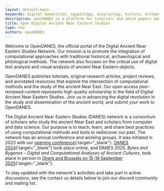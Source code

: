 ```yaml
---
layout: default-main
keywords: digital humanities, egyptology, assyriology, history, archaeology, natural language processing, computer vision
description: openDANES is a platform for tutorials and white papers about using computational methodologies for ancient Near Eastern studies.
title: Open Digital Ancient Near Eastern Studies
type: nav
authors: openDANES
---
```


Welcome to OpenDANES, the official portal of the Digital Ancient Near Eastern Studies Network. Our mission is to promote the integration of computational approaches with traditional historical, archaeological and philological methods. The network also focuses on the critical use of digital text analysis and visual analysis of ancient Near Eastern objects.

OpenDANES publishes tutorials, original research articles, project reviews, and annotated resources that explore the intersection of computational methods and the study of the ancient Near East. Our open access peer-reviewed content represents high quality scholarship in the field of Digital Ancient Near Eastern Studies. Join us in advancing the digital revolution in the study and dissemination of the ancient world, and submit your work to OpenDANES.

The Digital Ancient Near Eastern Studies (DANES) network is a consortium of scholars who study the ancient Near East and scholars from computer and data science. Our purpose is to teach, learn, and share best practices of using computational methods and tools to rediscover our past. The network has an annual conference and working groups. It was initiated in 2023 with our [opening conference](https://digitalpasts.github.io/DANES/){:target="_blank"}. [DANES 2024](https://digitalpasts.github.io/DANES2024/){:target="_blank"} took place online, and DANES 2025, *Bytes and Bygones – Digital and Computational Analyses of Ancient Cultures*, took place in person in [Ghent and Brussels on 15-19 September 2025](https://www.bab.ugent.be/){:target="_blank"}.

To stay updated with the network's activities and take part in active discussions, see the contact us details below to join our discord community and mailing list.
